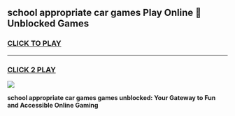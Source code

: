 
## school appropriate car games Play Online 👋 Unblocked Games
<h3>
<a href="https://news.freeplayer.one?title=school_appropriate_car_games&ref=17GH">CLICK TO PLAY</a></h3>
<hr>

<h3>
<a href="https://news.freeplayer.one?title=school_appropriate_car_games&ref=17GH">CLICK 2 PLAY</a>
  
</h3>

<a href="https://news.freeplayer.one?title=school_appropriate_car_games&ref=17GH/"><img src="https://clearcache.store/games.png"></a>


**school appropriate car games games unblocked: Your Gateway to Fun and Accessible Online Gaming**
